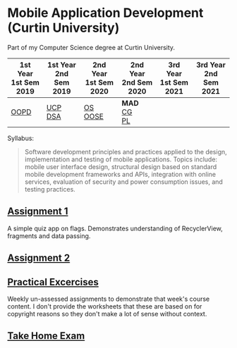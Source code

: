 # Mobile Application Development (Curtin University)

Part of my Computer Science degree at Curtin University.

1st Year <br> 1st Sem <br> 2019 | 1st Year <br> 2nd Sem <br> 2019 | 2nd Year <br> 1st Sem <br> 2020 | 2nd Year <br> 2nd Sem <br> 2020 | 3rd Year <br> 1st Sem <br> 2021 | 3rd Year <br> 2nd Sem <br> 2021  
--- | --- | --- | --- | --- | --- |
[OOPD](https://github.com/Alecadabra/OOPD) | [UCP](https://github.com/Alecadabra/UCP)<br>[DSA](https://github.com/Alecadabra/DSA) | [OS](https://github.com/Alecadabra/OS)<br>[OOSE](https://github.com/Alecadabra/OOSE) | **MAD**<br>[CG](https://github.com/Alecadabra/CG)<br>[PL](https://github.com/Alecadabra/PL)

Syllabus:

> Software development principles and practices applied to the design, implementation and testing
> of mobile applications. Topics include: mobile user interface design, structural design based on
> standard mobile development frameworks and APIs, integration with online services, evaluation of
> security and power consumption issues, and testing practices.

## [Assignment 1](Assignment%201)

A simple quiz app on flags. Demonstrates understanding of RecyclerView,
fragments and data passing.

## [Assignment 2](Assignment%202)

<!-- TODO -->

## [Practical Excercises](Practical%20Excercises)

Weekly un-assessed assignments to demonstrate that week's course content. I don't
provide the worksheets that these are based on for copyright reasons so they
don't make a lot of sense without context.

## [Take Home Exam](Take%20Home%20Exam)

<!-- TODO -->
